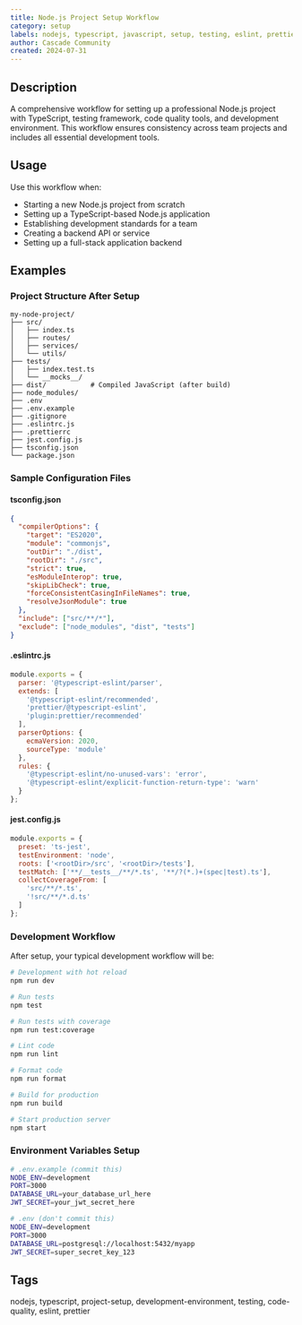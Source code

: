 ```yaml
---
title: Node.js Project Setup Workflow
category: setup
labels: nodejs, typescript, javascript, setup, testing, eslint, prettier, beginner
author: Cascade Community
created: 2024-07-31
---
```


## Description

A comprehensive workflow for setting up a professional Node.js project with TypeScript, testing framework, code quality tools, and development environment. This workflow ensures consistency across team projects and includes all essential development tools.

## Usage

Use this workflow when:
- Starting a new Node.js project from scratch
- Setting up a TypeScript-based Node.js application
- Establishing development standards for a team
- Creating a backend API or service
- Setting up a full-stack application backend

## Examples

### Project Structure After Setup
```
my-node-project/
├── src/
│   ├── index.ts
│   ├── routes/
│   ├── services/
│   └── utils/
├── tests/
│   ├── index.test.ts
│   └── __mocks__/
├── dist/           # Compiled JavaScript (after build)
├── node_modules/
├── .env
├── .env.example
├── .gitignore
├── .eslintrc.js
├── .prettierrc
├── jest.config.js
├── tsconfig.json
└── package.json
```

### Sample Configuration Files

#### tsconfig.json
```json
{
  "compilerOptions": {
    "target": "ES2020",
    "module": "commonjs",
    "outDir": "./dist",
    "rootDir": "./src",
    "strict": true,
    "esModuleInterop": true,
    "skipLibCheck": true,
    "forceConsistentCasingInFileNames": true,
    "resolveJsonModule": true
  },
  "include": ["src/**/*"],
  "exclude": ["node_modules", "dist", "tests"]
}
```

#### .eslintrc.js
```javascript
module.exports = {
  parser: '@typescript-eslint/parser',
  extends: [
    '@typescript-eslint/recommended',
    'prettier/@typescript-eslint',
    'plugin:prettier/recommended'
  ],
  parserOptions: {
    ecmaVersion: 2020,
    sourceType: 'module'
  },
  rules: {
    '@typescript-eslint/no-unused-vars': 'error',
    '@typescript-eslint/explicit-function-return-type': 'warn'
  }
};
```

#### jest.config.js
```javascript
module.exports = {
  preset: 'ts-jest',
  testEnvironment: 'node',
  roots: ['<rootDir>/src', '<rootDir>/tests'],
  testMatch: ['**/__tests__/**/*.ts', '**/?(*.)+(spec|test).ts'],
  collectCoverageFrom: [
    'src/**/*.ts',
    '!src/**/*.d.ts'
  ]
};
```

### Development Workflow
After setup, your typical development workflow will be:

```bash
# Development with hot reload
npm run dev

# Run tests
npm test

# Run tests with coverage
npm run test:coverage

# Lint code
npm run lint

# Format code
npm run format

# Build for production
npm run build

# Start production server
npm start
```

### Environment Variables Setup
```bash
# .env.example (commit this)
NODE_ENV=development
PORT=3000
DATABASE_URL=your_database_url_here
JWT_SECRET=your_jwt_secret_here

# .env (don't commit this)
NODE_ENV=development
PORT=3000
DATABASE_URL=postgresql://localhost:5432/myapp
JWT_SECRET=super_secret_key_123
```

## Tags

nodejs, typescript, project-setup, development-environment, testing, code-quality, eslint, prettier
